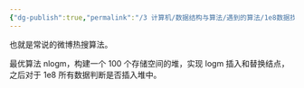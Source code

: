 ```yaml
---
{"dg-publish":true,"permalink":"/3 计算机/数据结构与算法/遇到的算法/1e8数据找出前100大/","title":"1e8数据找出前100大"}
---
```



也就是常说的微博热搜算法。

最优算法 nlogm，构建一个 100 个存储空间的堆，实现 logm 插入和替换结点，之后对于 1e8 所有数据判断是否插入堆中。